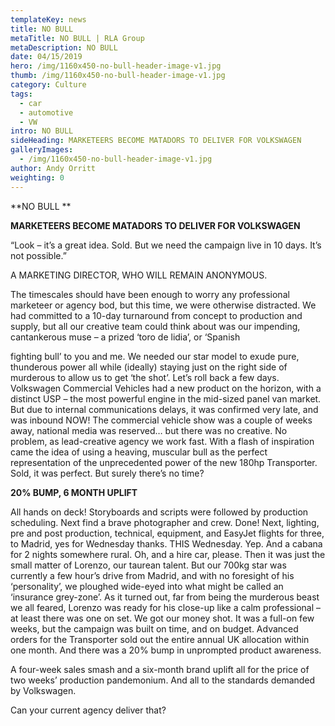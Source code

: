```yaml
---
templateKey: news
title: NO BULL
metaTitle: NO BULL | RLA Group
metaDescription: NO BULL
date: 04/15/2019
hero: /img/1160x450-no-bull-header-image-v1.jpg
thumb: /img/1160x450-no-bull-header-image-v1.jpg
category: Culture
tags:
  - car
  - automotive
  - VW
intro: NO BULL
sideHeading: MARKETEERS BECOME MATADORS TO DELIVER FOR VOLKSWAGEN
galleryImages:
  - /img/1160x450-no-bull-header-image-v1.jpg
author: Andy Orritt
weighting: 0
---
```

**NO BULL
**

**MARKETEERS BECOME MATADORS TO DELIVER FOR VOLKSWAGEN**

“Look – it’s a great idea. Sold. But we need the campaign live in 10 days. It’s not possible.”

A MARKETING DIRECTOR, WHO WILL REMAIN ANONYMOUS.

The timescales should have been enough to worry any professional marketeer or agency bod, but this time, we were otherwise distracted. We had committed to a 10-day turnaround from concept to production and supply, but all our creative team could think about was our impending, cantankerous muse – a prized ‘toro de lidia’, or ‘Spanish

fighting bull’ to you and me. We needed our star model to exude pure, thunderous power all while (ideally) staying just on the right side of murderous to allow us to get ‘the shot’. Let’s roll back a few days. Volkswagen Commercial Vehicles had a new product on the horizon, with a distinct USP – the most powerful engine in the mid-sized panel van market. But due to internal communications delays, it was confirmed very late, and was inbound NOW! The commercial vehicle show was a couple of weeks away, national media was reserved… but there was no creative. No problem, as lead-creative agency we work fast. With a flash of inspiration came the idea of using a heaving, muscular bull as the perfect representation of the unprecedented power of the new 180hp Transporter. Sold, it was perfect. But surely there’s no time?

**20% BUMP, 6 MONTH UPLIFT**

All hands on deck! Storyboards and scripts were followed by production scheduling. Next find a brave photographer and crew. Done! Next, lighting, pre and post production, technical, equipment, and EasyJet flights for three, to Madrid, yes for Wednesday thanks. THIS Wednesday. Yep. And a cabana for 2 nights somewhere rural. Oh, and a hire car, please. Then it was just the small matter of Lorenzo, our taurean talent. But our 700kg star was currently a few hour’s drive from Madrid, and with no foresight of his ‘personality’, we ploughed wide-eyed into what might be called an ‘insurance grey-zone’. As it turned out, far from being the murderous beast we all feared, Lorenzo was ready for his close-up like a calm professional – at least there was one on set. We got our money shot. It was a full-on few weeks, but the campaign was built on time, and on budget. Advanced orders for the Transporter sold out the entire annual UK allocation within one month. And there was a 20% bump in unprompted product awareness.

A four-week sales smash and a six-month brand uplift all for the price of two weeks’ production pandemonium. And all to the standards demanded by Volkswagen.

Can your current agency deliver that?
